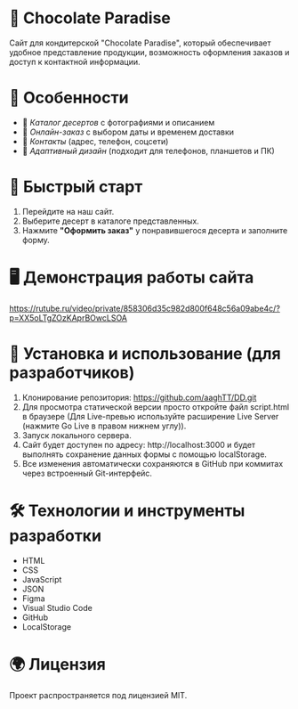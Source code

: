 # 🍫 Chocolate Paradise
Сайт для кондитерской "Chocolate Paradise", который обеспечивает удобное представление продукции, возможность оформления заказов и доступ к контактной информации.

# 🌟 Особенности  
- 🎂 *Каталог десертов* с фотографиями и описанием  
- 🛒 *Онлайн-заказ* с выбором даты и временем доставки  
- 📍 *Контакты* (адрес, телефон, соцсети)  
- 📱 *Адаптивный дизайн* (подходит для телефонов, планшетов и ПК)

# 🚀 Быстрый старт  
1. Перейдите на наш сайт.
2. Выберите десерт в каталоге представленных.
3. Нажмите **"Оформить заказ"** у понравившегося десерта и заполните форму.

# 🖥️ Демонстрация работы сайта
https://rutube.ru/video/private/858306d35c982d800f648c56a09abe4c/?p=XX5oLTgZOzKAprBOwcLSOA

# 📜 Установка и использование (для разработчиков)
1. Клонирование репозитория: https://github.com/aaghTT/DD.git
2. Для просмотра статической версии просто откройте файл script.html в браузере (Для Live-превью используйте расширение Live Server (нажмите Go Live в правом нижнем углу)).
3. Запуск локального сервера.
4. Сайт будет доступен по адресу: http://localhost:3000 и будет выполнять сохранение данных формы с помощью localStorage.
5. Все изменения автоматически сохраняются в GitHub при коммитах через встроенный Git-интерфейс.

# 🛠️ Технологии и инструменты разработки
- HTML
- CSS
- JavaScript 
- JSON
- Figma
- Visual Studio Code
- GitHub
- LocalStorage

# 🌍 Лицензия
Проект распространяется под лицензией MIT.

